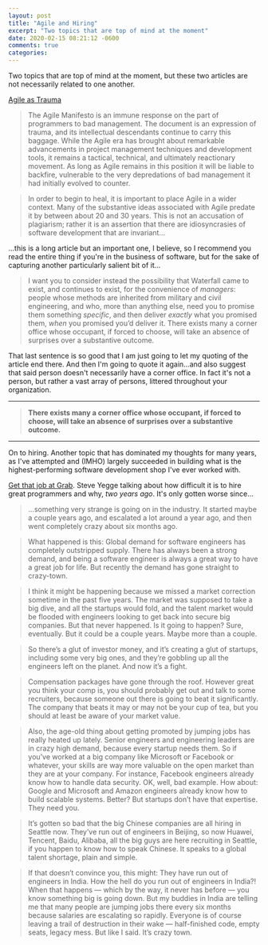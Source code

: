 ```yaml
---
layout: post
title: "Agile and Hiring"
excerpt: "Two topics that are top of mind at the moment"
date: 2020-02-15 08:21:12 -0600
comments: true
categories: 
---
```


Two topics that are top of mind at the moment, but these two articles are not necessarily related to one another.

[Agile as Trauma](https://doriantaylor.com/agile-as-trauma)

>The Agile Manifesto is an immune response on the part of programmers to bad management. The document is an expression of trauma, and its intellectual descendants continue to carry this baggage. While the Agile era has brought about remarkable advancements in project management techniques and development tools, it remains a tactical, technical, and ultimately reactionary movement. As long as Agile remains in this position it will be liable to backfire, vulnerable to the very depredations of bad management it had initially evolved to counter.

>In order to begin to heal, it is important to place Agile in a wider context. Many of the substantive ideas associated with Agile predate it by between about 20 and 30 years. This is not an accusation of plagiarism; rather it is an assertion that there are idiosyncrasies of software development that are invariant...

...this is a long article but an important one, I believe, so I recommend you read the entire thing if you're in the business of software, but for the sake of capturing another particularly salient bit of it...

>I want you to consider instead the possibility that Waterfall came to exist, and continues to exist, for the convenience of _managers_: people whose methods are inherited from military and civil engineering, and who, more than anything else, need you to promise them something _specific_, and then deliver _exactly_ what you promised them, _when_ you promised you’d deliver it. There exists many a corner office whose occupant, if forced to choose, will take an absence of surprises over a substantive outcome.

That last sentence is so good that I am just going to let my quoting of the article end there. And then I'm going to quote it again...and also suggest that said person doesn't necessarily have a corner office. In fact it's not a person, but rather a vast array of persons, littered throughout your organization.

---

>**There exists many a corner office whose occupant, if forced to choose, will take an absence of surprises over a substantive outcome.**

---

On to hiring. Another topic that has dominated my thoughts for many years, as I've attempted and (IMHO) largely succeeded in building what is the highest-performing software development shop I've ever worked with.

[Get that job at Grab](https://medium.com/@steve.yegge/get-that-job-at-grab-eea6de1d8421). Steve Yegge talking about how difficult it is to hire great programmers and why, _two years ago_. It's only gotten worse since...

>...something very strange is going on in the industry. It started maybe a couple years ago, and escalated a lot around a year ago, and then went completely crazy about six months ago.

>What happened is this: Global demand for software engineers has completely outstripped supply. There has always been a strong demand, and being a software engineer is always a great way to have a great job for life. But recently the demand has gone straight to crazy-town.

>I think it might be happening because we missed a market correction sometime in the past five years. The market was supposed to take a big dive, and all the startups would fold, and the talent market would be flooded with engineers looking to get back into secure big companies. But that never happened. Is it going to happen? Sure, eventually. But it could be a couple years. Maybe more than a couple.

>So there’s a glut of investor money, and it’s creating a glut of startups, including some very big ones, and they’re gobbling up all the engineers left on the planet. And now it’s a fight.

>Compensation packages have gone through the roof. However great you think your comp is, you should probably get out and talk to some recruiters, because someone out there is going to beat it significantly. The company that beats it may or may not be your cup of tea, but you should at least be aware of your market value.

>Also, the age-old thing about getting promoted by jumping jobs has really heated up lately. Senior engineers and engineering leaders are in crazy high demand, because every startup needs them. So if you’ve worked at a big company like Microsoft or Facebook or whatever, your skills are way more valuable on the open market than they are at your company. For instance, Facebook engineers already know how to handle data security. OK, well, bad example. How about: Google and Microsoft and Amazon engineers already know how to build scalable systems. Better? But startups don’t have that expertise. They need you.

>It’s gotten so bad that the big Chinese companies are all hiring in Seattle now. They’ve run out of engineers in Beijing, so now Huawei, Tencent, Baidu, Alibaba, all the big guys are here recruiting in Seattle, if you happen to know how to speak Chinese. It speaks to a global talent shortage, plain and simple.

>If that doesn’t convince you, this might: They have run out of engineers in India. How the hell do you run out of engineers in India?! When that happens — which by the way, it never has before — you know something big is going down. But my buddies in India are telling me that many people are jumping jobs there every six months because salaries are escalating so rapidly. Everyone is of course leaving a trail of destruction in their wake — half-finished code, empty seats, legacy mess. But like I said. It’s crazy town.

